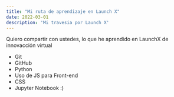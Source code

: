 ```yaml
---
title: "Mi ruta de aprendizaje en Launch X"
date: 2022-03-01
description: 'Mi travesia por Launch X'
---
```


Quiero compartir con ustedes, lo que he aprendido en LaunchX de innovacción virtual

- Git
- GitHub
- Python
- Uso de JS para Front-end
- CSS
- Jupyter Notebook
 :)
